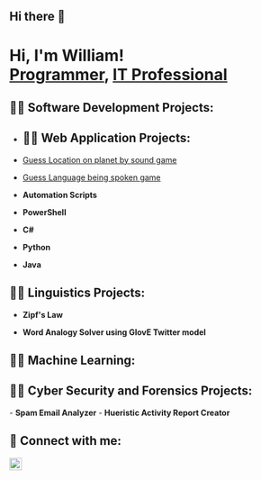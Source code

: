 ## Hi there 👋

<h1>Hi, I'm William! <br/><a href="https://github.com/William2716057">Programmer</a>, <a href="https://www.linkedin.com/in/william-spriggs-733a56181/">IT Professional</a>

<h2>👨‍💻 Software Development Projects:</h2>

- <h2>👨‍💻 Web Application Projects:</h2>
 - [Guess Location on planet by sound game](https://github.com/William2716057/soundGuess)
 - [Guess Language being spoken game](https://github.com/William2716057/languageGuess)
 
- <b>Automation Scripts</b>

- <b>PowerShell</b>

- <b>C# </b>

- <b>Python </b>

- <b>Java </b>


<h2>👨‍💻 Linguistics Projects:</h2>

- <b>Zipf's Law</b>

- <b>Word Analogy Solver using GlovE Twitter model</b>
<h2>👨‍💻 Machine Learning:</h2>

<h2>👨‍💻 Cyber Security and Forensics Projects:</h2>
- <b>Spam Email Analyzer</b>
- <b>Hueristic Activity Report Creator</b>

<h2> 🤳 Connect with me:</h2>


[<img align="left" alt="William | LinkedIn" width="22px" src="https://cdn.jsdelivr.net/npm/simple-icons@v3/icons/linkedin.svg" />][linkedin]

[linkedin]: https://www.linkedin.com/in/william-spriggs-733a56181/
[hackthebx]: https://app.hackthebox.com/profile/overview


